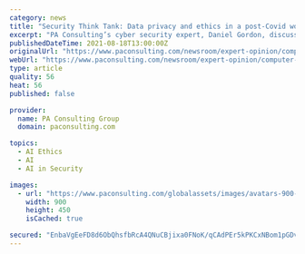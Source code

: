 ```yaml
---
category: news
title: "Security Think Tank: Data privacy and ethics in a post-Covid world"
excerpt: "PA Consulting’s cyber security expert, Daniel Gordon, discusses the requirement of new approaches to data privacy practice due to the radical change caused by the pandemic."
publishedDateTime: 2021-08-18T13:00:00Z
originalUrl: "https://www.paconsulting.com/newsroom/expert-opinion/computer-weekly-security-think-tank-data-privacy-and-ethics-in-a-post-covid-world-18-august-2021/"
webUrl: "https://www.paconsulting.com/newsroom/expert-opinion/computer-weekly-security-think-tank-data-privacy-and-ethics-in-a-post-covid-world-18-august-2021/"
type: article
quality: 56
heat: 56
published: false

provider:
  name: PA Consulting Group
  domain: paconsulting.com

topics:
  - AI Ethics
  - AI
  - AI in Security

images:
  - url: "https://www.paconsulting.com/globalassets/images/avatars-900-x-450/cyber-security-900x450.jpg"
    width: 900
    height: 450
    isCached: true

secured: "EnbaVgEeFD8d6ObQhsfbRcA4QNuCBjixa0FNoK/qCAdPEr5kPKCxNBom1pGDvxW3pcQ5Bdkt91l7NLp6CzK+CmH6u5nH0jFig6aTGTtdS125tiJUMATczl8Ar/1yhs3d6sDhPOvm7G3C6ktYixpXL0BfSGMX9Kd+33dshXc6bA/QGkvXwQLYsyrll3qdDmldHUw3k6QVc45I8ohk+lk200twrA862iW8BdGbQE/5gDim9gICpXebmZusYoXKRtfxLQ3jm4FfSwd0DqQugmrLxWeD37fNe9CddfJnQp+C2mdIS349i1HJd9tkSMXw/Ldm4yySccgCgPqORIR8I876I0/51Dh0Y18c0vRiS6gzz/o=;sSKPrNw+Bco7YiyJDQ7EOA=="
---
```



